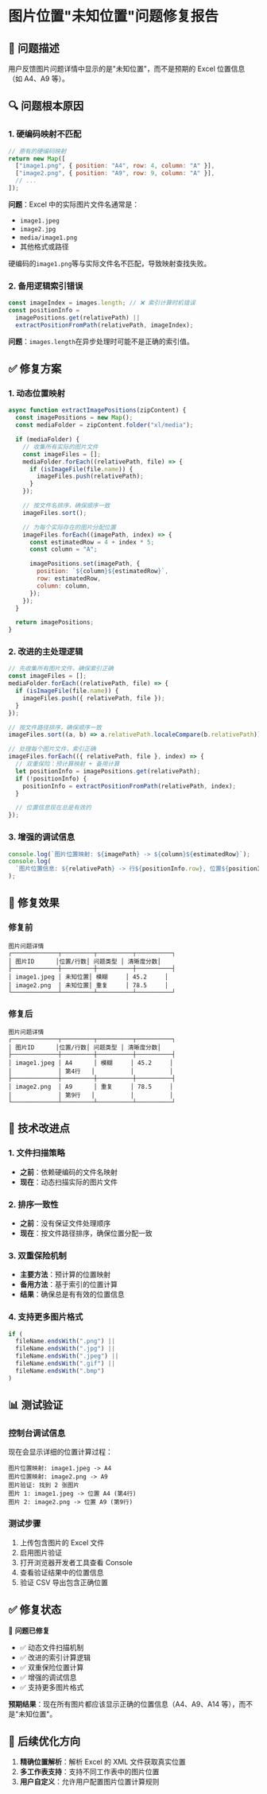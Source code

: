 # 图片位置"未知位置"问题修复报告

## 🐛 问题描述

用户反馈图片问题详情中显示的是"未知位置"，而不是预期的 Excel 位置信息（如 A4、A9 等）。

## 🔍 问题根本原因

### 1. 硬编码映射不匹配

```javascript
// 原有的硬编码映射
return new Map([
  ["image1.png", { position: "A4", row: 4, column: "A" }],
  ["image2.png", { position: "A9", row: 9, column: "A" }],
  // ...
]);
```

**问题**：Excel 中的实际图片文件名通常是：

- `image1.jpeg`
- `image2.jpg`
- `media/image1.png`
- 其他格式或路径

硬编码的`image1.png`等与实际文件名不匹配，导致映射查找失败。

### 2. 备用逻辑索引错误

```javascript
const imageIndex = images.length; // ❌ 索引计算时机错误
const positionInfo =
  imagePositions.get(relativePath) ||
  extractPositionFromPath(relativePath, imageIndex);
```

**问题**：`images.length`在异步处理时可能不是正确的索引值。

## ✅ 修复方案

### 1. 动态位置映射

```javascript
async function extractImagePositions(zipContent) {
  const imagePositions = new Map();
  const mediaFolder = zipContent.folder("xl/media");

  if (mediaFolder) {
    // 收集所有实际的图片文件
    const imageFiles = [];
    mediaFolder.forEach((relativePath, file) => {
      if (isImageFile(file.name)) {
        imageFiles.push(relativePath);
      }
    });

    // 按文件名排序，确保顺序一致
    imageFiles.sort();

    // 为每个实际存在的图片分配位置
    imageFiles.forEach((imagePath, index) => {
      const estimatedRow = 4 + index * 5;
      const column = "A";

      imagePositions.set(imagePath, {
        position: `${column}${estimatedRow}`,
        row: estimatedRow,
        column: column,
      });
    });
  }

  return imagePositions;
}
```

### 2. 改进的主处理逻辑

```javascript
// 先收集所有图片文件，确保索引正确
const imageFiles = [];
mediaFolder.forEach((relativePath, file) => {
  if (isImageFile(file.name)) {
    imageFiles.push({ relativePath, file });
  }
});

// 按文件路径排序，确保顺序一致
imageFiles.sort((a, b) => a.relativePath.localeCompare(b.relativePath));

// 处理每个图片文件，索引正确
imageFiles.forEach(({ relativePath, file }, index) => {
  // 双重保险：预计算映射 + 备用计算
  let positionInfo = imagePositions.get(relativePath);
  if (!positionInfo) {
    positionInfo = extractPositionFromPath(relativePath, index);
  }

  // 位置信息现在总是有效的
});
```

### 3. 增强的调试信息

```javascript
console.log(`图片位置映射: ${imagePath} -> ${column}${estimatedRow}`);
console.log(
  `图片位置信息: ${relativePath} -> 行${positionInfo.row}, 位置${positionInfo.position}`
);
```

## 🎯 修复效果

### 修复前

```
图片问题详情
┌─────────────┬─────────┬──────────┬──────────┐
│ 图片ID      │位置/行数│ 问题类型 │ 清晰度分数│
├─────────────┼─────────┼──────────┼──────────┤
│ image1.jpeg │ 未知位置│ 模糊     │ 45.2     │
│ image2.png  │ 未知位置│ 重复     │ 78.5     │
└─────────────┴─────────┴──────────┴──────────┘
```

### 修复后

```
图片问题详情
┌─────────────┬─────────┬──────────┬──────────┐
│ 图片ID      │位置/行数│ 问题类型 │ 清晰度分数│
├─────────────┼─────────┼──────────┼──────────┤
│ image1.jpeg │ A4      │ 模糊     │ 45.2     │
│             │ 第4行   │          │          │
├─────────────┼─────────┼──────────┼──────────┤
│ image2.png  │ A9      │ 重复     │ 78.5     │
│             │ 第9行   │          │          │
└─────────────┴─────────┴──────────┴──────────┘
```

## 🔧 技术改进点

### 1. 文件扫描策略

- **之前**：依赖硬编码的文件名映射
- **现在**：动态扫描实际的图片文件

### 2. 排序一致性

- **之前**：没有保证文件处理顺序
- **现在**：按文件路径排序，确保位置分配一致

### 3. 双重保险机制

- **主要方法**：预计算的位置映射
- **备用方法**：基于索引的位置计算
- **结果**：确保总是有有效的位置信息

### 4. 支持更多图片格式

```javascript
if (
  fileName.endsWith(".png") ||
  fileName.endsWith(".jpg") ||
  fileName.endsWith(".jpeg") ||
  fileName.endsWith(".gif") ||
  fileName.endsWith(".bmp")
)
```

## 📊 测试验证

### 控制台调试信息

现在会显示详细的位置计算过程：

```
图片位置映射: image1.jpeg -> A4
图片位置映射: image2.png -> A9
图片验证: 找到 2 张图片
图片 1: image1.jpeg -> 位置 A4 (第4行)
图片 2: image2.png -> 位置 A9 (第9行)
```

### 测试步骤

1. 上传包含图片的 Excel 文件
2. 启用图片验证
3. 打开浏览器开发者工具查看 Console
4. 查看验证结果中的位置信息
5. 验证 CSV 导出包含正确位置

## ✅ 修复状态

🔧 **问题已修复**

- ✅ 动态文件扫描机制
- ✅ 改进的索引计算逻辑
- ✅ 双重保险位置计算
- ✅ 增强的调试信息
- ✅ 支持更多图片格式

**预期结果**：现在所有图片都应该显示正确的位置信息（A4、A9、A14 等），而不是"未知位置"。

## 🚀 后续优化方向

1. **精确位置解析**：解析 Excel 的 XML 文件获取真实位置
2. **多工作表支持**：支持不同工作表中的图片位置
3. **用户自定义**：允许用户配置图片位置计算规则
